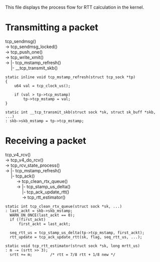 This file displays the process flow for RTT calculation in the kernel.

# Transmitting a packet
tcp_sendmsg() <br>
-> tcp_sendmsg_locked() <br>
-> tcp_push_one() <br>
-> tcp_write_xmit() <br>
-> |- tcp_mstamp_refresh() <br>
&emsp;   |- __tcp_transmit_skb() <p>
```
static inline void tcp_mstamp_refresh(struct tcp_sock *tp)
{
	u64 val = tcp_clock_us();

	if (val > tp->tcp_mstamp)
		tp->tcp_mstamp = val;
}
```
```
static int __tcp_transmit_skb(struct sock *sk, struct sk_buff *skb, ...)
: skb->skb_mstamp = tp->tcp_mstamp;
```

# Receiving a packet
tcp_v4_rcv() <br>
-> tcp_v4_do_rcv() <br>
-> tcp_rcv_state_process() <br>
-> |- tcp_mstamp_refresh() <br>
&emsp; |- tcp_ack() <br>
&emsp; &emsp; -> tcp_clean_rtx_queue() <br>
&emsp; &emsp; -> |- tcp_stamp_us_delta() <br>
&emsp; &emsp; &emsp; |- tcp_ack_update_rtt() <br>
&emsp; &emsp; &emsp; -> tcp_rtt_estimator() <br>
```
static int tcp_clean_rtx_queue(struct sock *sk, ...)
: last_ackt = skb->skb_mstamp;
  WARN_ON_ONCE(last_ackt == 0);
  if (!first_ackt)
	  first_ackt = last_ackt;

  seq_rtt_us = tcp_stamp_us_delta(tp->tcp_mstamp, first_ackt);
  rtt_update = tcp_ack_update_rtt(sk, flag, seq_rtt_us, ...);
```
```
static void tcp_rtt_estimator(struct sock *sk, long mrtt_us)
: m -= (srtt >> 3);
  srtt += m;		/* rtt = 7/8 rtt + 1/8 new */
```
